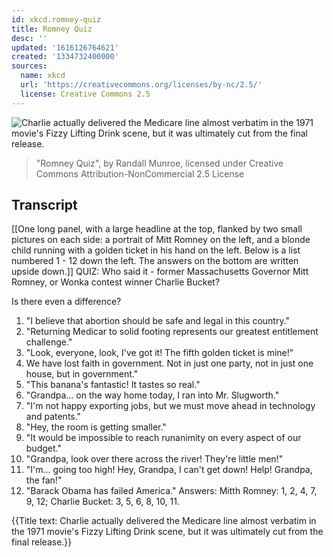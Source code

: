 ```yaml
---
id: xkcd.romney-quiz
title: Romney Quiz
desc: ''
updated: '1616126764621'
created: '1334732400000'
sources:
  name: xkcd
  url: 'https://creativecommons.org/licenses/by-nc/2.5/'
  license: Creative Commons 2.5
---
```

![Charlie actually delivered the Medicare line almost verbatim in the 1971 movie's Fizzy Lifting Drink scene, but it was ultimately cut from the final release.](https://imgs.xkcd.com/comics/romney_quiz.png)
> "Romney Quiz", by Randall Munroe, licensed under Creative Commons Attribution-NonCommercial 2.5 License

## Transcript
[[One long panel, with a large headline at the top, flanked by two small pictures on each side: a portrait of Mitt Romney on the left, and a blonde child running with a golden ticket in his hand on the left. Below is a list numbered 1 - 12 down the left. The answers on the bottom are written upside down.]]
QUIZ: Who said it - former Massachusetts Governor Mitt Romney, or Wonka contest winner Charlie Bucket?

Is there even a difference?

1. "I believe that abortion should be safe and legal in this country."
2. "Returning Medicar to solid footing represents our greatest entitlement challenge."
3. "Look, everyone, look, I've got it! The fifth golden ticket is mine!"
4. We have lost faith in government. Not in just one party, not in just one house, but in government."
5. "This banana's fantastic! It tastes so real." 
6. "Grandpa... on the way home today, I ran into Mr. Slugworth."
7. "I'm not happy exporting jobs, but we must move ahead in technology and patents."
8. "Hey, the room is getting smaller."
9. "It would be impossible to reach runanimity on every aspect of our budget."
10. "Grandpa, look over there across the river! They're little men!"
11. "I'm... going too high! Hey, Grandpa, I can't get down! Help! Grandpa, the fan!"
12. "Barack Obama has failed America."
Answers: Mitth Romney: 1, 2, 4, 7, 9, 12; Charlie Bucket: 3, 5, 6, 8, 10, 11.

{{Title text: Charlie actually delivered the Medicare line almost verbatim in the 1971 movie's Fizzy Lifting Drink scene, but it was ultimately cut from the final release.}}
